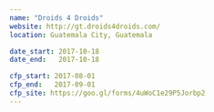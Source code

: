 ```yaml
---
name: "Droids 4 Droids"
website: http://gt.droids4droids.com/
location: Guatemala City, Guatemala

date_start: 2017-10-18
date_end:   2017-10-18

cfp_start: 2017-08-01  
cfp_end:   2017-09-01  
cfp_site: https://goo.gl/forms/4uWoC1e29P5Jorbp2
---
```

